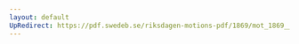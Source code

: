 ```yaml
---
layout: default
UpRedirect: https://pdf.swedeb.se/riksdagen-motions-pdf/1869/mot_1869__ak__00205/mot_1869__ak__00205_001.pdf
---
```


